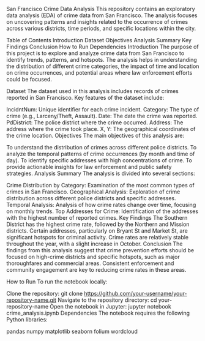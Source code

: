 San Francisco Crime Data Analysis
This repository contains an exploratory data analysis (EDA) of crime data from San Francisco. The analysis focuses on uncovering patterns and insights related to the occurrence of crimes across various districts, time periods, and specific locations within the city.

Table of Contents
Introduction
Dataset
Objectives
Analysis Summary
Key Findings
Conclusion
How to Run
Dependencies
Introduction
The purpose of this project is to explore and analyze crime data from San Francisco to identify trends, patterns, and hotspots. The analysis helps in understanding the distribution of different crime categories, the impact of time and location on crime occurrences, and potential areas where law enforcement efforts could be focused.

Dataset
The dataset used in this analysis includes records of crimes reported in San Francisco. Key features of the dataset include:

IncidntNum: Unique identifier for each crime incident.
Category: The type of crime (e.g., Larceny/Theft, Assault).
Date: The date the crime was reported.
PdDistrict: The police district where the crime occurred.
Address: The address where the crime took place.
X, Y: The geographical coordinates of the crime location.
Objectives
The main objectives of this analysis are:

To understand the distribution of crimes across different police districts.
To analyze the temporal patterns of crime occurrences (by month and time of day).
To identify specific addresses with high concentrations of crime.
To provide actionable insights for law enforcement and public safety strategies.
Analysis Summary
The analysis is divided into several sections:

Crime Distribution by Category: Examination of the most common types of crimes in San Francisco.
Geographical Analysis: Exploration of crime distribution across different police districts and specific addresses.
Temporal Analysis: Analysis of how crime rates change over time, focusing on monthly trends.
Top Addresses for Crime: Identification of the addresses with the highest number of reported crimes.
Key Findings
The Southern District has the highest crime rate, followed by the Northern and Mission districts.
Certain addresses, particularly on Bryant St and Market St, are significant hotspots for criminal activity.
Crime rates are relatively stable throughout the year, with a slight increase in October.
Conclusion
The findings from this analysis suggest that crime prevention efforts should be focused on high-crime districts and specific hotspots, such as major thoroughfares and commercial areas. Consistent enforcement and community engagement are key to reducing crime rates in these areas.

How to Run
To run the notebook locally:

Clone the repository: git clone https://github.com/your-username/your-repository-name.git
Navigate to the repository directory: cd your-repository-name
Open the notebook in Jupyter: jupyter notebook crime_analysis.ipynb
Dependencies
The notebook requires the following Python libraries:

pandas
numpy
matplotlib
seaborn
folium
wordcloud
